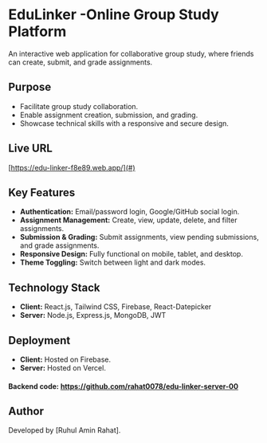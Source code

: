 # EduLinker -Online Group Study Platform

An interactive web application for collaborative group study, where friends can create, submit, and grade assignments.

## Purpose
- Facilitate group study collaboration.
- Enable assignment creation, submission, and grading.
- Showcase technical skills with a responsive and secure design.

## Live URL
[https://edu-linker-f8e89.web.app/](#) 

## Key Features
- **Authentication:** Email/password login, Google/GitHub social login.
- **Assignment Management:** Create, view, update, delete, and filter assignments.
- **Submission & Grading:** Submit assignments, view pending submissions, and grade assignments.
- **Responsive Design:** Fully functional on mobile, tablet, and desktop.
- **Theme Toggling:** Switch between light and dark modes.

## Technology Stack
- **Client:** React.js, Tailwind CSS, Firebase, React-Datepicker
- **Server:** Node.js, Express.js, MongoDB, JWT

## Deployment
- **Client:** Hosted on Firebase.
- **Server:** Hosted on Vercel.

#### Backend code: https://github.com/rahat0078/edu-linker-server-00

## Author
Developed by [Ruhul Amin Rahat].
